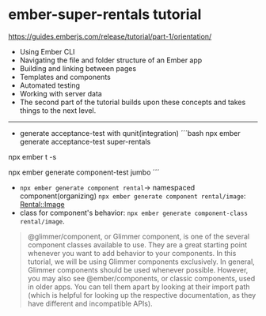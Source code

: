 # ember-super-rentals tutorial 
https://guides.emberjs.com/release/tutorial/part-1/orientation/

- Using Ember CLI
- Navigating the file and folder structure of an Ember app
- Building and linking between pages
- Templates and components
- Automated testing
- Working with server data
- The second part of the tutorial builds upon these concepts and takes things to the next level.
-----------------------------
- generate acceptance-test with qunit(integration)
´´´bash
npx ember generate acceptance-test super-rentals

npx ember t -s

npx ember generate component-test jumbo
´´´
- `npx ember generate component rental`-> namespaced component(organizing)
`npx ember generate component rental/image`: <Rental::Image>
-  class for component's behavior: `npx ember generate component-class rental/image`.
> @glimmer/component, or Glimmer component, is one of the several component classes available to use. They are a great starting point whenever you want to add behavior to your components. In this tutorial, we will be using Glimmer components exclusively.
> In general, Glimmer components should be used whenever possible. However, you may also see @ember/components, or classic components, used in older apps. You can tell them apart by looking at their import path (which is helpful for looking up the respective documentation, as they have different and incompatible APIs).

